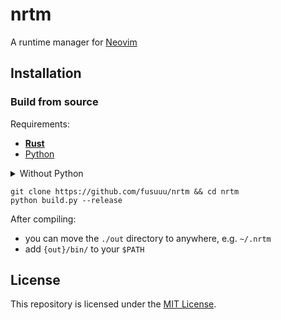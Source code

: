 # nrtm

A runtime manager for [Neovim](https://neovim.io/)

## Installation

### Build from source

Requirements:

- [**Rust**](https://www.rust-lang.org/tools/install/)
- [Python](https://www.python.org/downloads/)

<details>
<summary>Without Python</summary>

```shell
git clone https://github.com/fusuuu/nrtm && cd nrtm
cargo build --release
mkdir -p out/bin
cp ./target/release/nrtm ./out/bin/
cp ./target/release/shim ./out/bin/
```

</details>

```shell
git clone https://github.com/fusuuu/nrtm && cd nrtm
python build.py --release
```

After compiling:

- you can move the `./out` directory to anywhere, e.g. `~/.nrtm`
- add `{out}/bin/` to your `$PATH`

## License

This repository is licensed under the [MIT License](./LICENSE).
